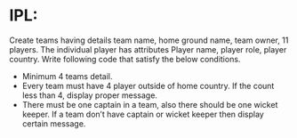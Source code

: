 # IPL:
Create teams having details team name, home ground name, team owner, 11 players.
The individual player has attributes Player name, player role, player country. Write following code that satisfy the below conditions.
- Minimum 4 teams detail.
- Every team must have 4 player outside of home country. If the count less than 4, display proper message.
- There must be one captain in a team, also there should be one wicket keeper. If a team don’t have captain or wicket keeper then display certain message.
